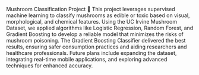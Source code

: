 Mushroom Classification Project  🍄
This project leverages supervised machine learning to classify mushrooms as edible or toxic based on visual, morphological, and chemical features. Using the UC Irvine Mushroom Dataset, we applied algorithms like Logistic Regression, Random Forest, and Gradient Boosting to develop a reliable model that minimizes the risks of mushroom poisoning. The Gradient Boosting Classifier delivered the best results, ensuring safer consumption practices and aiding researchers and healthcare professionals. Future plans include expanding the dataset, integrating real-time mobile applications, and exploring advanced techniques for enhanced accuracy.
